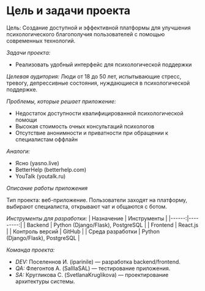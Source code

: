# Цель и задачи проекта

Цель: Создание доступной и эффективной платформы для улучшения психологического благополучия пользователей с помощью современных технологий.

*Задачи проекта:*

* Реализовать удобный интерфейс для психологической поддержки

*Целевая аудитория:*
Люди от 18 до 50 лет, испытывающие стресс, тревогу, депрессивные состояния, нуждающиеся в психологической поддержке.

*Проблемы, которые решает приложение:*
* Недостаток доступности квалифицированной психологической помощи
* Высокая стоимость очных консультаций психологов
* Отсутствие анонимности и приватности при обращении к специалистам оффлайн

*Аналоги:*
* Ясно (yasno.live)
* BetterHelp (betterhelp.com)
* YouTalk (youtalk.ru)

*Описание работы приложения*

Тип проекта: веб-приложение.
Пользователи заходят на платформу, выбирают специалиста, открывают чат и общаются с ботом.

*Инструменты для разработки:*
| Назначение | Инструменты |
|------:|---------:|
| Backend | Python (Django/Flask), PostgreSQL | 
| Frontend | React.js | 
| Контроль версий | GitHub | 
| Среда разработки | Python (Django/Flask), PostgreSQL | 

*Команда проекта:*
* *DEV:* Поселеннов И. (iparinile) — разработка backend/frontend.
* *QA:* Флегонтов А. (SaIIIaSAL) — тестирование приложения.
* *SA:* Кругликова С. (SvetlanaKruglikova) — проектирование архитектуры системы.

